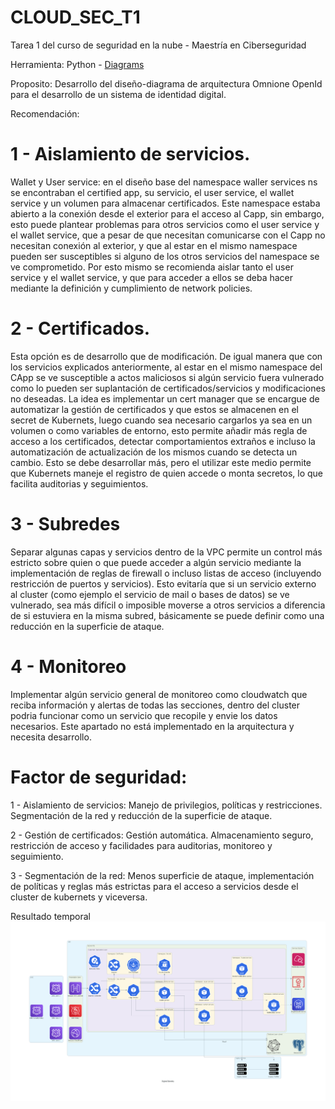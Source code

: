 # CLOUD_SEC_T1
Tarea 1 del curso de seguridad en la nube - Maestría en Ciberseguridad 

Herramienta: Python - [Diagrams](https://diagrams.mingrammer.com)

Proposito: Desarrollo del diseño-diagrama de arquitectura Omnione OpenId para el desarrollo de un sistema de identidad digital.

Recomendación:

# 1 - Aislamiento de servicios.


Wallet y User service: en el diseño base del namespace waller services ns se encontraban el certified app, su servicio, el user service, el wallet service y un volumen para almacenar certificados. Este namespace estaba abierto a la conexión desde el exterior para el acceso al Capp, sin embargo, esto puede plantear problemas para otros servicios como el user service y el wallet service, que a pesar de que necesitan comunicarse con el Capp no necesitan conexión al exterior, y que al estar en el mismo namespace pueden ser susceptibles si alguno de los otros servicios del namespace se ve comprometido. Por esto mismo se recomienda aislar tanto el user service y el wallet service, y que para acceder a ellos se deba hacer mediante la definición y cumplimiento de network policies.


# 2 - Certificados.
 
Esta opción es de desarrollo que de modificación. De igual manera que con los servicios explicados anteriormente, al estar en el mismo namespace del CApp se ve susceptible a actos maliciosos si algún servicio fuera vulnerado como lo pueden ser suplantación de certificados/servicios y modificaciones no deseadas. La idea es implementar un cert manager que se encargue de automatizar la gestión de certificados y que estos se almacenen en el secret de Kubernets, luego cuando sea necesario cargarlos ya sea en un volumen o como variables de entorno, esto permite añadir más regla de acceso a los certificados, detectar comportamientos extraños e incluso la automatización de actualización de los mismos cuando se detecta un cambio. Esto se debe desarrollar más, pero el utilizar este medio permite que Kubernets maneje el registro de quien accede o monta secretos, lo que facilita auditorias y seguimientos.

# 3 - Subredes

Separar algunas capas y servicios dentro de la VPC permite un control más estricto sobre quien o que puede acceder a algún servicio mediante la implementación de reglas de firewall o incluso listas de acceso (incluyendo restricción de puertos y servicios). Esto evitaría que si un servicio externo al cluster (como ejemplo el servicio de mail o bases de datos) se ve vulnerado, sea más difícil o imposible moverse a otros servicios a diferencia de si estuviera en la misma subred, básicamente se puede definir como una reducción en la superficie de ataque. 

# 4 - Monitoreo

Implementar algún servicio general de monitoreo como cloudwatch que reciba información y alertas de todas las secciones, dentro del cluster podria funcionar como un servicio que recopile y envie los datos necesarios. Este apartado no está implementado en la arquitectura y necesita desarrollo.


# Factor de seguridad:

1 - Aislamiento de servicios: Manejo de privilegios, políticas y restricciones. Segmentación de la red y reducción de la superficie de ataque.

2 - Gestión de certificados: Gestión automática. Almacenamiento seguro, restricción de acceso y facilidades para auditorias, monitoreo y seguimiento.

3 - Segmentación de la red: Menos superficie de ataque, implementación de políticas y reglas más estrictas para el acceso a servicios desde el cluster de kubernets y viceversa.

Resultado temporal ![Logo del proyecto](digital_identity.png)
